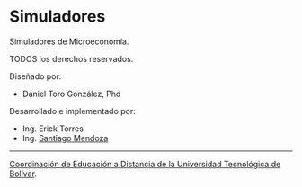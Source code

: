 # Simuladores

Simuladores de Microeconomía.

TODOS los derechos reservados.

Diseñado por: 
- Daniel Toro González, Phd

Desarrollado e implementado por:
- Ing. Erick Torres
- Ing. [Santiago Mendoza](http://www.santiagomendoza.org)

---
[Coordinación de Educación a Distancia de la Universidad Tecnológica de Bolívar](http://www.utbvirtual.edu.co).
